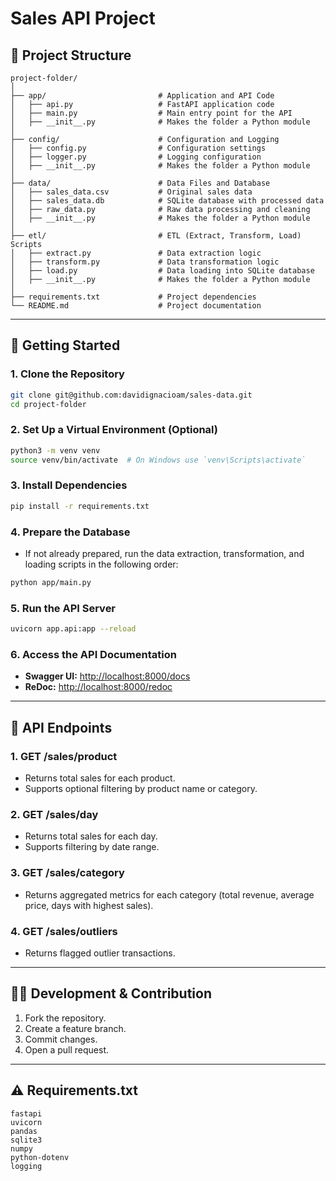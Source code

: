 # Sales API Project

## 📁 Project Structure

```
project-folder/
│
├── app/                         # Application and API Code
│   ├── api.py                   # FastAPI application code
│   ├── main.py                  # Main entry point for the API
│   ├── __init__.py              # Makes the folder a Python module
│
├── config/                      # Configuration and Logging
│   ├── config.py                # Configuration settings
│   ├── logger.py                # Logging configuration
│   ├── __init__.py              # Makes the folder a Python module
│
├── data/                        # Data Files and Database
│   ├── sales_data.csv           # Original sales data
│   ├── sales_data.db            # SQLite database with processed data
│   ├── raw_data.py              # Raw data processing and cleaning
│   ├── __init__.py              # Makes the folder a Python module
│
├── etl/                         # ETL (Extract, Transform, Load) Scripts
│   ├── extract.py               # Data extraction logic
│   ├── transform.py             # Data transformation logic
│   ├── load.py                  # Data loading into SQLite database
│   ├── __init__.py              # Makes the folder a Python module
│
├── requirements.txt             # Project dependencies
└── README.md                    # Project documentation
```

---

## 🚀 Getting Started

### 1. Clone the Repository

```bash
git clone git@github.com:davidignacioam/sales-data.git
cd project-folder
```

### 2. Set Up a Virtual Environment (Optional)

```bash
python3 -m venv venv
source venv/bin/activate  # On Windows use `venv\Scripts\activate`
```

### 3. Install Dependencies

```bash
pip install -r requirements.txt
```

### 4. Prepare the Database

- If not already prepared, run the data extraction, transformation, and loading scripts in the following order:

```bash
python app/main.py
```

### 5. Run the API Server

```bash
uvicorn app.api:app --reload
```

### 6. Access the API Documentation

- **Swagger UI:** [http://localhost:8000/docs](http://localhost:8000/docs)
- **ReDoc:** [http://localhost:8000/redoc](http://localhost:8000/redoc)

---

## 📌 API Endpoints

### 1. **GET /sales/product**

- Returns total sales for each product.
- Supports optional filtering by product name or category.

### 2. **GET /sales/day**

- Returns total sales for each day.
- Supports filtering by date range.

### 3. **GET /sales/category**

- Returns aggregated metrics for each category (total revenue, average price, days with highest sales).

### 4. **GET /sales/outliers**

- Returns flagged outlier transactions.

---

## 🧑‍💻 Development & Contribution

1. Fork the repository.
2. Create a feature branch.
3. Commit changes.
4. Open a pull request.

---

## ⚠️ Requirements.txt

```
fastapi
uvicorn
pandas
sqlite3
numpy
python-dotenv
logging
```

